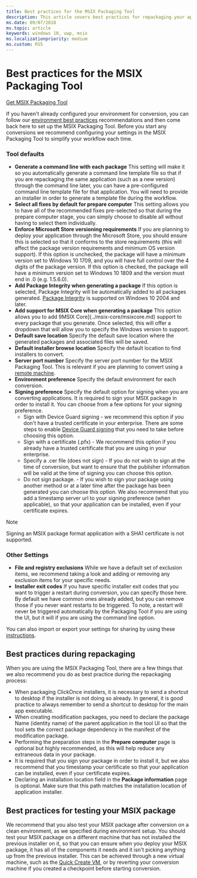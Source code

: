 ```yaml
---
title: Best practices for the MSIX Packaging Tool
description: This article covers best practices for repackaging your app to MSIX and using the MSIX Packaging Tool.
ms.date: 09/07/2018
ms.topic: article
keywords: windows 10, uwp, msix
ms.localizationpriority: medium
ms.custom: RS5
---
```


# Best practices for the MSIX Packaging Tool

<div class="nextstepaction"><p><a class="x-hidden-focus" href="https://www.microsoft.com/en-us/p/msix-packaging-tool/9n5lw3jbcxkf" data-linktype="external">Get MSIX Packaging Tool</a></p></div>

If you haven't already configured your environment for conversion, you can follow our [environment best practices](prepare-your-environment.md) recommendations and then come back here to set up the MSIX Packaging Tool. Before you start any conversions we recommend configuring your settings in the MSIX Packaging Tool to simplify your workflow each time.

### Tool defaults

- **Generate a command line with each package** This setting will make it so you automatically generate a command line template file so that if you are repackaging the same application (such as a new version) through the command line later, you can have a pre-configured command line template file for that application. You will need to provide an installer in order to generate a template file during the workflow.
- **Select all fixes by default for prepare computer** This setting allows you to have all of the recommended fixes pre-selected so that during the prepare computer stage, you can simply choose to disable all without having to select them individually.
- **Enforce Microsoft Store versioning requirements** If you are planning to deploy your application through the Microsoft Store, you should ensure this is selected so that it conforms to the store requirements (this will affect the package version requirements and minimum OS version support). If this option is unchecked, the package will have a minimum version set to Windows 10 1709, and you will have full control over the 4 digits of the package version. If this option is checked, the package will have a minimum version set to Windows 10 1809 and the version must end in .0 (e.g. 1.5.6.0).
- **Add Package Integrity when generating a package** If this option is selected, Package Integrity will be automatically added to all packages generated. [Package Integrity](../package/signing-package-overview.md#package-integrity-enforcement) is supported on Windows 10 2004 and later.
- **Add support for MSIX Core when generating a package** This option allows you to add 9MSIX Core](../msix-core/msixcore.md) support to every package that you generate. Once selected, this will offer a dropdown that will allow you to specify the Windows version to support. 
- **Default save location** Specify the default save location where the generated packages and associated files will be saved.
- **Default installer browse location** Specify the default location to find installers to convert.
- **Server port number** Specify the server port number for the MSIX Packaging Tool. This is relevant if you are planning to convert using a [remote machine](remote-conversion-setup.md). 
- **Environment preference** Specify the default environment for each conversion.
- **Signing preference** Specify the default option for signing when you are converting applications. It is required to sign your MSIX package in order to install it. You can choose from a few options for your signing preference.
    - Sign with Device Guard signing - we recommend this option if you don't have a trusted certificate in your enterprise. There are some steps to enable [Device Guard signing](../package/signing-package-device-guard-signing.md) that you need to take before choosing this option. 
    - Sign with a certificate (.pfx) - We recommend this option if you already have a trusted certificate that you are using in your enterprise.
    - Specify a .cer file (does not sign) - If you do not wish to sign at the time of conversion, but want to ensure that the publisher information will be valid at the time of signing you can choose this option.
    - Do not sign package. - If you wish to sign your package using another method or at a later time after the package has been generated you can choose this option.
    We also recommend that you add a timestamp server url to your signing preference (when applicable), so that your application can be installed, even if your certificate expires.   

> [!NOTE]
> Signing an MSIX package format application with a SHA1 certificate is not supported.

### Other Settings

- **File and registry exclusions** While we have a default set of exclusion items, we recommend taking a look and adding or removing any exclusion items for your specific needs. 
- **Installer exit codes** If you have specific installer exit codes that you want to trigger a restart during conversion, you can specify those here. By default we have common ones already added, but you can remove those if you never want restarts to be triggered. To note, a restart will never be triggered automatically by the Packaging Tool if you are using the UI, but it will if you are using the command line option. 
 
You can also import or export your settings for sharing by using these [instructions](duplicate-tool-settings-across-devices.md). 

## Best practices during repackaging

When you are using the MSIX Packaging Tool, there are a few things that we also recommend you do as best practice during the repackaging process:

- When packaging ClickOnce installers, it is necessary to send a shortcut to desktop if the installer is not doing so already. In general, it is good practice to always remember to send a shortcut to desktop for the main app executable.
- When creating modification packages, you need to declare the package Name (identity name) of the parent application in the tool UI so that the tool sets the correct package dependency in the manifest of the modification package.
- Performing the preparation steps in the **Prepare computer** page is optional but highly recommended, as this will help reduce any extraneous data in your package.
- It is required that you sign your package in order to install it, but we also recommend that you timestamp your certificate so that your application can be installed, even if your certificate expires.
- Declaring an installation location field in the **Package information** page is optional. Make sure that this path matches the installation location of application installer.

## Best practices for testing your MSIX package

We recommend that you also test your MSIX package after conversion on a clean environment, as we specified during environment setup. You should test your MSIX package on a different machine that has not installed the previous installer on it, so that you can ensure when you deploy your MSIX package, it has all of the components it needs and it isn't picking anything up from the previous installer. This can be achieved through a new virtual machine, such as the [Quick Create VM](Quick-Create-VM.md), or by reverting your conversion machine if you created a checkpoint before starting conversion.
